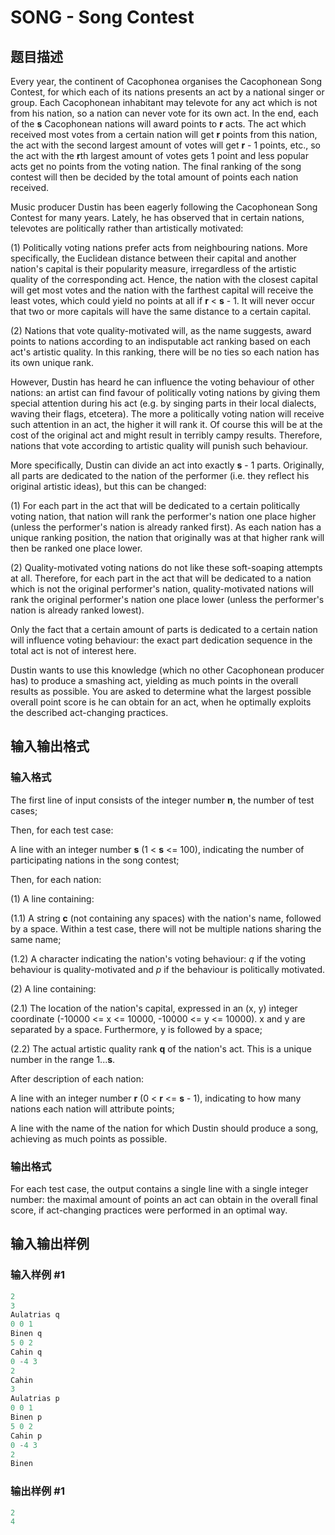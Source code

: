 # SONG - Song Contest

## 题目描述

Every year, the continent of Cacophonea organises the Cacophonean Song Contest, for which each of its nations presents an act by a national singer or group. Each Cacophonean inhabitant may televote for any act which is not from his nation, so a nation can never vote for its own act. In the end, each of the **s** Cacophonean nations will award points to **r** acts. The act which received most votes from a certain nation will get **r** points from this nation, the act with the second largest amount of votes will get **r** - 1 points, etc., so the act with the **r**th largest amount of votes gets 1 point and less popular acts get no points from the voting nation. The final ranking of the song contest will then be decided by the total amount of points each nation received.

Music producer Dustin has been eagerly following the Cacophonean Song Contest for many years. Lately, he has observed that in certain nations, televotes are politically rather than artistically motivated:

(1) Politically voting nations prefer acts from neighbouring nations. More specifically, the Euclidean distance between their capital and another nation's capital is their popularity measure, irregardless of the artistic quality of the corresponding act. Hence, the nation with the closest capital will get most votes and the nation with the farthest capital will receive the least votes, which could yield no points at all if **r** < **s** - 1. It will never occur that two or more capitals will have the same distance to a certain capital.

(2) Nations that vote quality-motivated will, as the name suggests, award points to nations according to an indisputable act ranking based on each act's artistic quality. In this ranking, there will be no ties so each nation has its own unique rank.

However, Dustin has heard he can influence the voting behaviour of other nations: an artist can find favour of politically voting nations by giving them special attention during his act (e.g. by singing parts in their local dialects, waving their flags, etcetera). The more a politically voting nation will receive such attention in an act, the higher it will rank it. Of course this will be at the cost of the original act and might result in terribly campy results. Therefore, nations that vote according to artistic quality will punish such behaviour.

More specifically, Dustin can divide an act into exactly **s** - 1 parts. Originally, all parts are dedicated to the nation of the performer (i.e. they reflect his original artistic ideas), but this can be changed:

(1) For each part in the act that will be dedicated to a certain politically voting nation, that nation will rank the performer's nation one place higher (unless the performer's nation is already ranked first). As each nation has a unique ranking position, the nation that originally was at that higher rank will then be ranked one place lower.

(2) Quality-motivated voting nations do not like these soft-soaping attempts at all. Therefore, for each part in the act that will be dedicated to a nation which is not the original performer's nation, quality-motivated nations will rank the original performer's nation one place lower (unless the performer's nation is already ranked lowest).

Only the fact that a certain amount of parts is dedicated to a certain nation will influence voting behaviour: the exact part dedication sequence in the total act is not of interest here.

Dustin wants to use this knowledge (which no other Cacophonean producer has) to produce a smashing act, yielding as much points in the overall results as possible. You are asked to determine what the largest possible overall point score is he can obtain for an act, when he optimally exploits the described act-changing practices.

## 输入输出格式

### 输入格式

The first line of input consists of the integer number **n**, the number of test cases;

Then, for each test case:

A line with an integer number **s** (1 < **s** <= 100), indicating the number of participating nations in the song contest;

Then, for each nation:

(1) A line containing:

(1.1) A string **c** (not containing any spaces) with the nation's name, followed by a space. Within a test case, there will not be multiple nations sharing the same name;

(1.2) A character indicating the nation's voting behaviour: _q_ if the voting behaviour is quality-motivated and _p_ if the behaviour is politically motivated.

(2) A line containing:

(2.1) The location of the nation's capital, expressed in an (x, y) integer coordinate (-10000 <= x <= 10000, -10000 <= y <= 10000). x and y are separated by a space. Furthermore, y is followed by a space;

(2.2) The actual artistic quality rank **q** of the nation's act. This is a unique number in the range 1...**s**.

After description of each nation:

A line with an integer number **r** (0 < **r** <= **s** - 1), indicating to how many nations each nation will attribute points;

A line with the name of the nation for which Dustin should produce a song, achieving as much points as possible.

### 输出格式

For each test case, the output contains a single line with a single integer number: the maximal amount of points an act can obtain in the overall final score, if act-changing practices were performed in an optimal way.

## 输入输出样例

### 输入样例 #1

```cpp
2
3
Aulatrias q
0 0 1
Binen q
5 0 2
Cahin q
0 -4 3
2
Cahin
3
Aulatrias p
0 0 1
Binen p
5 0 2
Cahin p
0 -4 3
2
Binen
```


### 输出样例 #1

```cpp
2
4
```


